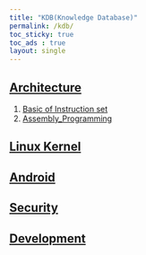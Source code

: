 ```yaml
---
title: "KDB(Knowledge Database)"
permalink: /kdb/
toc_sticky: true
toc_ads : true
layout: single
---
```


## [Architecture](/kdb/arch/)

1. [Basic of Instruction set](/kdb/arch/basic_of_instruction_set)
2. [Assembly_Programming](/kdb/arch/assembly_programming)

## [Linux Kernel](/kdb/linux/)

## [Android](/kdb/android/)

## [Security](/kdb/security/)

## [Development](/kdb/dev/)
